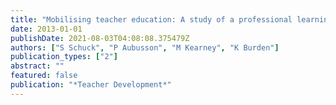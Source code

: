 ```yaml
---
title: "Mobilising teacher education: A study of a professional learning community"
date: 2013-01-01
publishDate: 2021-08-03T04:08:08.375479Z
authors: ["S Schuck", "P Aubusson", "M Kearney", "K Burden"]
publication_types: ["2"]
abstract: ""
featured: false
publication: "*Teacher Development*"
---
```


